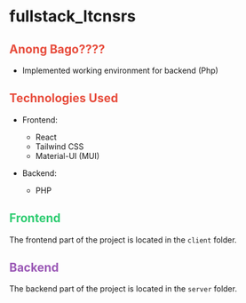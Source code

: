 # fullstack_ltcnsrs

## <span style="color: #e74c3c;">Anong Bago????</span>
- Implemented working environment for backend (Php)

## <span style="color: #e74c3c;">Technologies Used</span>

- Frontend:
  - React
  - Tailwind CSS
  - Material-UI (MUI)
  
- Backend:
  - PHP

## <span style="color: #2ecc71;">Frontend</span>

The frontend part of the project is located in the `client` folder.

## <span style="color: #9b59b6;">Backend</span>

The backend part of the project is located in the `server` folder.

